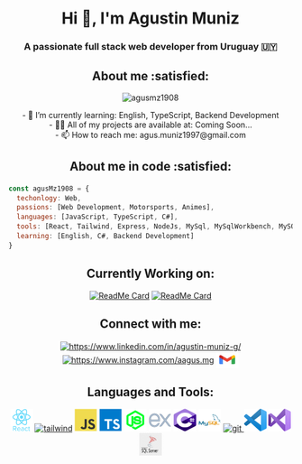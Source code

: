 <h1 align="center">Hi 👋, I'm Agustin Muniz</h1>
<h3 align="center">A passionate full stack web developer from Uruguay 🇺🇾</h3>



<h2 align="center">About me :satisfied: </h2>

<p align="center"> <img src="https://komarev.com/ghpvc/?username=agusmz1908&label=Profile%20views&color=0e75b6&style=flat" alt="agusmz1908" /> </p>

<div align="center">
- 🌱 I’m currently learning: English, TypeScript, Backend Development
</div>
<div align="center">
- 👨‍💻 All of my projects are available at: Coming Soon...
</div>
<div align="center">
- 📫 How to reach me: agus.muniz1997@gmail.com
</div>



<h2 align="center">About me in code :satisfied: </h2>

```js
const agusMz1908 = {
  techonlogy: Web,
  passions: [Web Development, Motorsports, Animes],
  languages: [JavaScript, TypeScript, C#],
  tools: [React, Tailwind, Express, NodeJs, MySql, MySqlWorkbench, MySQL Server, SQLServer Management Studio, Sequelize, VisualStudio Code, Visual Studio],
  learning: [English, C#, Backend Development]
}
```

<div align="center">
<h2 align="center">Currently Working on:</h2>
<p align="center">
  
[![ReadMe Card](https://github-readme-stats.vercel.app/api/pin/?username=agusMz1908&repo=blogCore&theme=dark)](https://github.com/agusMz1908/blogCore)
[![ReadMe Card](https://github-readme-stats.vercel.app/api/pin/?username=agusMz1908&repo=ContactosCRUD&theme=dark)](https://github.com/agusMz1908/ContactosCRUD)
  
</div>

<h2 align="center">Connect with me:</h2>
<p align="center">

<div align="center">
<a href="https://www.linkedin.com/in/agustin-muniz-g/" target="blank"><img align="center" src="https://raw.githubusercontent.com/rahuldkjain/github-profile-readme-generator/master/src/images/icons/Social/linked-in-alt.svg" alt="https://www.linkedin.com/in/agustin-muniz-g/" height="30" width="40" /></a>
<a href="https://instagram.com/https://www.instagram.com/aagus.mg" target="blank"><img align="center" src="https://raw.githubusercontent.com/rahuldkjain/github-profile-readme-generator/master/src/images/icons/Social/instagram.svg" alt="https://www.instagram.com/aagus.mg" height="30" width="40" /></a>
<a href="mailto:agus.muniz@gmail.com"> <img align="center" src="https://raw.githubusercontent.com/agusMz1908/agusMz1908/1316989e5635f9e67150e6db0b5c1c7fff422d2d/gmail-svgrepo-com.svg" height="30" width="40"/></a>
</div>
  
<h2 align="center">Languages and Tools:</h2>
<p align="center"> 
<a href="https://reactjs.org/" target="_blank" rel="noreferrer"><img src="https://raw.githubusercontent.com/devicons/devicon/master/icons/react/react-original-wordmark.svg" alt="react" width="40" height="40"/></a>
<a href="https://tailwindcss.com/" target="_blank" rel="noreferrer"><img src="https://www.vectorlogo.zone/logos/tailwindcss/tailwindcss-icon.svg" alt="tailwind" width="40" height="40"/></a>
<a href="https://developer.mozilla.org/en-US/docs/Web/JavaScript" target="_blank" rel="noreferrer"><img src="https://raw.githubusercontent.com/devicons/devicon/master/icons/javascript/javascript-original.svg" alt="javascript" width="40" height="40"/></a>
<a href="https://www.typescriptlang.org/" target="_blank" rel="noreferrer"><img src="https://raw.githubusercontent.com/devicons/devicon/master/icons/typescript/typescript-original.svg" alt="typescript" width="40" height="40"/></a>
<a href="https://nodejs.org/en" target="_blank" rel="noreferrer"><img src="https://raw.githubusercontent.com/agusMz1908/agusMz1908/672a8ba14c76892128046f07adfede3bb81d5f39/node-js-svgrepo-verde-com.svg" alt="nextjs" width="40" height="40"/></a>
<a href="https://expressjs.com" target="_blank" rel="noreferrer"><img src="https://raw.githubusercontent.com/agusMz1908/agusMz1908/c974ceee9cd253dd206ac4123a33dac8f054aa10/icons8-express-js.svg" alt="express" width="40" height="40"/></a>
<a href="https://learn.microsoft.com/es-es/dotnet/csharp/" target="_blank" rel="noreferrer"><img src="https://raw.githubusercontent.com/agusMz1908/agusMz1908/564b3a45d0253e49b445461cdae62ceee6a1b955/c--4.svg" alt="c-sharp" width="40" height="40"/></a>
<a href="https://www.mysql.com/" target="_blank" rel="noreferrer"><img src="https://raw.githubusercontent.com/devicons/devicon/master/icons/mysql/mysql-original-wordmark.svg" alt="mysql" width="40" height="40"/></a>
<a href="https://git-scm.com/" target="_blank" rel="noreferrer"><img src="https://www.vectorlogo.zone/logos/git-scm/git-scm-icon.svg" alt="git" width="40" height="40"/>
<a href="https://code.visualstudio.com" target="_blank" rel="noreferrer"><img src="https://raw.githubusercontent.com/agusMz1908/agusMz1908/main/Visual_Studio_Code_1.35_icon.svg.webp" alt="code" width="40" height="40"/></a>
<a href="https://visualstudio.microsoft.com/es" target="_blank" rel="noreferrer"><img src="https://raw.githubusercontent.com/agusMz1908/agusMz1908/main/Visual_Studio_Icon_2019.svg.png" alt="code" width="40" height="40"/></a>
<a href="https://learn.microsoft.com/en-us/sql/ssms/download-sql-server-management-studio-ssms?view=sql-server-ver16" target="_blank" rel="noreferrer"><img src="https://raw.githubusercontent.com/agusMz1908/agusMz1908/main/microsoft-sql-server-sql-server-management-studio-database-server-microsoft.jpg" alt="code" width="40" height="40"/></a></p>

<!---
<p align="center"><img align="center" src="https://github-readme-stats.vercel.app/api/top-langs?username=agusmz1908&show_icons=true&locale=en&layout=compact" alt="agusmz1908" /></p>
<p align="center">&nbsp;<img align="center" src="https://github-readme-stats.vercel.app/api?username=agusmz1908&show_icons=true&locale=en" alt="agusmz1908" /></p>
-->


